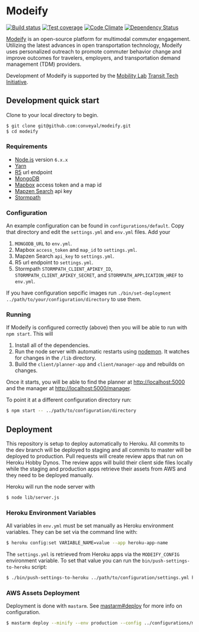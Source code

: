 # Modeify

[![Build status][travis-image]][travis-url]
[![Test coverage][coveralls-image]][coveralls-url]
[![Code Climate][code-climate-image]][code-climate-url]
[![Dependency Status][david-image]][david-url]

[travis-image]: https://img.shields.io/travis/conveyal/modeify.svg?style=flat-square
[travis-url]: https://travis-ci.org/conveyal/modeify
[coveralls-image]: https://img.shields.io/coveralls/conveyal/modeify.svg?style=flat-square
[coveralls-url]: https://coveralls.io/r/conveyal/modeify?branch=master
[code-climate-image]: http://img.shields.io/codeclimate/github/conveyal/modeify.svg?style=flat-square
[code-climate-url]: https://codeclimate.com/github/conveyal/modeify
[david-image]: http://img.shields.io/david/conveyal/modeify.svg?style=flat-square
[david-url]: https://david-dm.org/conveyal/modeify

[Modeify](http://modeify.co) is an open-source platform for multimodal commuter engagement. Utilizing the latest advances in open transportation technology, Modeify uses personalized outreach to promote commuter behavior change and improve outcomes for travelers, employers, and transportation demand management (TDM) providers.

Development of Modeify is supported by the [Mobility Lab](http://mobilitylab.org/) [Transit Tech Initiative](http://mobilitylab.org/tech/transit-tech-initiative/).

## Development quick start

Clone to your local directory to begin.

```bash
$ git clone git@github.com:conveyal/modeify.git
$ cd modeify
```

### Requirements

* [Node.js](https://nodejs.org/) version `6.x.x`
* [Yarn](https://yarnpkg.com/en/)
* [R5](https://github.com/conveyal/r5) url endpoint
* [MongoDB](https://www.mongodb.org/)
* [Mapbox](https://mapbox.com) access token and a map id
* [Mapzen Search](https://mapzen.com/projects/search/) api key
* [Stormpath](https://stormpath.com/)

### Configuration

An example configuration can be found in `configurations/default`. Copy that directory and edit the `settings.yml` and `env.yml` files. Add your

1. `MONGODB_URL` to `env.yml`.
2. Mapbox `access_token` and `map_id` to `settings.yml`.
3. Mapzen Search `api_key` to `settings.yml`.
4. R5 url endpoint to `settings.yml`.
5. Stormpath `STORMPATH_CLIENT_APIKEY_ID`, `STORMPATH_CLIENT_APIKEY_SECRET`, and `STORMPATH_APPLICATION_HREF` to `env.yml`.

If you have configuration sepcific images run `./bin/set-deployment ../path/to/your/configuration/directory` to use them.

### Running

If Modeify is configured correctly (above) then you will be able to run with `npm start`. This will

1. Install all of the dependencies.
2. Run the node server with automatic restarts using [nodemon](http://nodemon.io/). It watches for changes in the `/lib` directory.
3. Build the `client/planner-app` and `client/manager-app` and rebuilds on changes.

Once it starts, you will be able to find the planner at [http://localhost:5000](http://localhost:5000) and the manager at [http://localhost:5000/manager](http://localhost:5000/manager).

To point it at a different configuration directory run:

```bash
$ npm start -- ../path/to/configuration/directory
```

## Deployment

This repository is setup to deploy automatically to Heroku. All commits to the dev branch will be deployed to staging and all commits to master will be deployed to production. Pull requests will create review apps that run on Heroku Hobby Dynos. The review apps will build their client side files locally while the staging and production apps retrieve their assets from AWS and they need to be deployed manually.

Heroku will run the node server with

```bash
$ node lib/server.js
```

### Heroku Environment Variables

All variables in `env.yml` must be set manually as Heroku environment variables. They can be set via the command line with:

```bash
$ heroku config:set VARIABLE_NAME=value --app heroku-app-name
```

The `settings.yml` is retrieved from Heroku apps via the `MODEIFY_CONFIG` environment variable. To set that value you can run the `bin/push-settings-to-heroku` script:

```bash
$ ./bin/push-settings-to-heroku ../path/to/configuration/settings.yml heroku-app-name
```

### AWS Assets Deployment

Deployment is done with `mastarm`. See [mastarm#deploy](https://github.com/conveyal/mastarm#deploy) for more info on configuration.

```bash
$ mastarm deploy --minify --env production --config ../configurations/modeify
```
